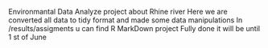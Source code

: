 Environmantal Data Analyze project about Rhine river
Here we are converted all data to tidy format and made some data manipulations 
In /results/assigments u can find R MarkDown project 
Fully done it will be until 1 st of June
